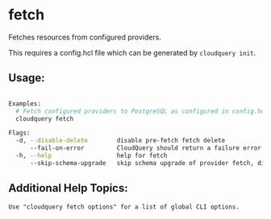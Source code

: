 # fetch

Fetches resources from configured providers.

This requires a config.hcl file which can be generated by `cloudquery init`.

## Usage:
```bash cloudquery fetch [flags]

Examples:
  # Fetch configured providers to PostgreSQL as configured in config.hcl
  cloudquery fetch

Flags:
  -d, --disable-delete        disable pre-fetch fetch delete
      --fail-on-error         CloudQuery should return a failure error code if provider has any error
  -h, --help                  help for fetch
      --skip-schema-upgrade   skip schema upgrade of provider fetch, disabling this flag might cause issues
```

## Additional Help Topics:
```
Use "cloudquery fetch options" for a list of global CLI options.
```
